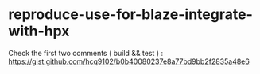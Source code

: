 # reproduce-use-for-blaze-integrate-with-hpx

Check the first two comments ( build && test ) :  https://gist.github.com/hcq9102/b0b40080237e8a77bd9bb2f2835a48e6  
